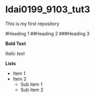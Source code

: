 # ldai0199_9103_tut3

This is my first repository

#Heading 1
##Heading 2
###Heading 3

**Bold Text**

*Italic text*

**Lists**

- Item 1
- Item 2
    - Sub item 1
    - Sub item 2